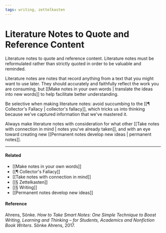 ```yaml
---
tags: writing, zettelkasten
---
```


# Literature Notes to Quote and Reference Content

Literature notes to quote and reference content. Literature notes must be reformulated rather than strictly quoted in order to be valuable and reminded.

Literature notes are notes that record anything from a text that you might want to use later. They should accurately and faithfully reflect the work you are consuming, but [[Make notes in your own words | translate the ideas into new words]] to help facilitate better understanding.

Be selective when making literature notes: avoid succumbing to the [[¶ Collector's Fallacy | collector's fallacy]], which tricks us into thinking because we've captured information that we've mastered it.

Always make literature notes with consideration for what other [[Take notes with connection in mind | notes you've already taken]], and with an eye toward creating new [[Permanent notes develop new ideas | permanent notes]].

---

#### Related

- [[Make notes in your own words]]
- [[¶ Collector's Fallacy]]
- [[Take notes with connection in mind]]
- [[§ Zettelkasten]]
- [[§ Writing]]
- [[Permanent notes develop new ideas]]

#### Reference

Ahrens, Sönke. _How to Take Smart Notes: One Simple Technique to Boost Writing, Learning and Thinking – for Students, Academics and Nonfiction Book Writers_. Sönke Ahrens, 2017.

